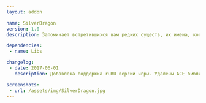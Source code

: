 ```yaml
---
layout: addon

name: SilverDragon
version: 1.0
description: Запоминает встретившихся вам редких существ, их имена, координаты и при использовании аддона Cartographer, оставляет запись о местоположении встретившегося вам редкого существа в виде метки на карте мира. При следующей встречи с этим же редким существом, будет автоматически извещать вас о его обнаружении.

dependencies:
 - name: Libs

changelog:
 - date: 2017-06-01
   description: Добавлена поддержка ruRU версии игры. Удалены ACE библиотеки. Добавлена зависимость от !Libs. Звуковое уведомление при обнаружении редкого существа. Добавлена база данных редких существ.

screenshots:
 - url: /assets/img/SilverDragon.jpg
---
```

